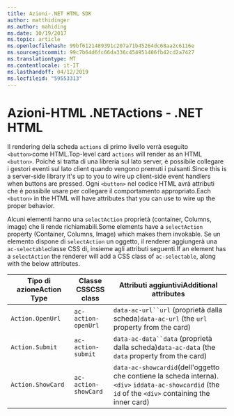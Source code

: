 ```yaml
---
title: Azioni-.NET HTML SDK
author: matthidinger
ms.author: mahiding
ms.date: 10/19/2017
ms.topic: article
ms.openlocfilehash: 99bf6121489391c207a71b45264dc68aa2c6116e
ms.sourcegitcommit: 99c7b64d6fc66da336c454951406fb42cd2a7427
ms.translationtype: MT
ms.contentlocale: it-IT
ms.lasthandoff: 04/12/2019
ms.locfileid: "59553313"
---
```

# <a name="actions---net-html"></a><span data-ttu-id="4f571-102">Azioni-HTML .NET</span><span class="sxs-lookup"><span data-stu-id="4f571-102">Actions - .NET HTML</span></span>

<span data-ttu-id="4f571-103">Il rendering della scheda `actions` di primo livello verrà eseguito `<button>`come HTML.</span><span class="sxs-lookup"><span data-stu-id="4f571-103">Top-level card `actions` will render as an HTML `<button>`.</span></span> <span data-ttu-id="4f571-104">Poiché si tratta di una libreria sul lato server, è possibile collegare i gestori eventi sul lato client quando vengono premuti i pulsanti.</span><span class="sxs-lookup"><span data-stu-id="4f571-104">Since this is a server-side library it's up to you to wire up client-side event handlers when buttons are pressed.</span></span> <span data-ttu-id="4f571-105">Ogni `<button>` nel codice HTML avrà attributi che è possibile usare per collegare il comportamento appropriato.</span><span class="sxs-lookup"><span data-stu-id="4f571-105">Each `<button>` in the HTML will have attributes that you can use to wire up the proper behavior.</span></span>

<span data-ttu-id="4f571-106">Alcuni elementi hanno una `selectAction` proprietà (container, Columns, image) che li rende richiamabili.</span><span class="sxs-lookup"><span data-stu-id="4f571-106">Some elements have a `selectAction` property (Container, Columns, Image) which makes them invokable.</span></span> <span data-ttu-id="4f571-107">Se un elemento dispone di `selectAction` un oggetto, il renderer aggiungerà una `ac-selectable`classe CSS di, insieme agli attributi seguenti.</span><span class="sxs-lookup"><span data-stu-id="4f571-107">If an element has a `selectAction` the renderer will add a CSS class of `ac-selectable`, along with the below attributes.</span></span>

<span data-ttu-id="4f571-108">Tipo di azione</span><span class="sxs-lookup"><span data-stu-id="4f571-108">Action Type</span></span> | <span data-ttu-id="4f571-109">Classe CSS</span><span class="sxs-lookup"><span data-stu-id="4f571-109">CSS class</span></span> | <span data-ttu-id="4f571-110">Attributi aggiuntivi</span><span class="sxs-lookup"><span data-stu-id="4f571-110">Additional attributes</span></span>
---|---|---
`Action.OpenUrl` | `ac-action-openUrl` | <span data-ttu-id="4f571-111">`data-ac-url``url` (proprietà dalla scheda)</span><span class="sxs-lookup"><span data-stu-id="4f571-111">`data-ac-url` (the `url` property from the card)</span></span>
`Action.Submit` | `ac-action-submit` | <span data-ttu-id="4f571-112">`data-ac-data``data` (proprietà dalla scheda)</span><span class="sxs-lookup"><span data-stu-id="4f571-112">`data-ac-data` (the `data` property from the card)</span></span>
`Action.ShowCard` | `ac-action-showCard` | <span data-ttu-id="4f571-113">`data-ac-showcardid`(dell'oggetto che contiene la scheda interna). `<div>` `id`</span><span class="sxs-lookup"><span data-stu-id="4f571-113">`data-ac-showcardid` (the `id` of the `<div>` containing the inner card)</span></span>